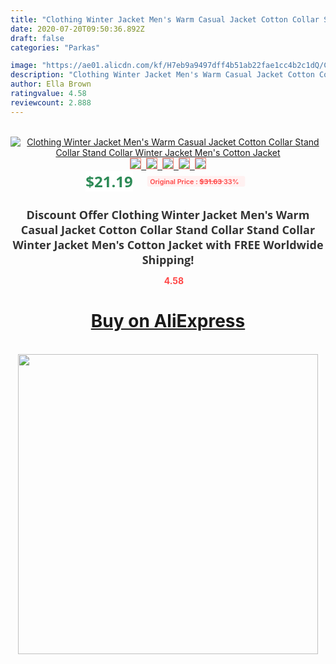```yaml
---
title: "Clothing Winter Jacket Men's Warm Casual Jacket Cotton Collar Stand Collar Stand Collar Winter Jacket Men's Cotton Jacket"
date: 2020-07-20T09:50:36.892Z
draft: false
categories: "Parkas"

image: "https://ae01.alicdn.com/kf/H7eb9a9497dff4b51ab22fae1cc4b2c1dQ/Clothing-Winter-Jacket-Men-s-Warm-Casual-Jacket-Cotton-Collar-Stand-Collar-Stand-Collar-Winter-Jacket.jpg"
description: "Clothing Winter Jacket Men's Warm Casual Jacket Cotton Collar Stand Collar Stand Collar Winter Jacket Men's Cotton Jacket"
author: Ella Brown
ratingvalue: 4.58
reviewcount: 2.888
---
```

<br>
<div style="text-align: center;">
<a href="https://s.click.aliexpress.com/e/_99mXHT" target="_blank" rel="nofollow noopener noreferrer"><img alt="Clothing Winter Jacket Men's Warm Casual Jacket Cotton Collar Stand Collar Stand Collar Winter Jacket Men's Cotton Jacket" class="magnifier-image" src="https://ae01.alicdn.com/kf/H7eb9a9497dff4b51ab22fae1cc4b2c1dQ/Clothing-Winter-Jacket-Men-s-Warm-Casual-Jacket-Cotton-Collar-Stand-Collar-Stand-Collar-Winter-Jacket.jpg_640x640.jpg">
<br>
<img style="border:1px solid salmon" src="https://ae01.alicdn.com/kf/H7eb9a9497dff4b51ab22fae1cc4b2c1dQ/Clothing-Winter-Jacket-Men-s-Warm-Casual-Jacket-Cotton-Collar-Stand-Collar-Stand-Collar-Winter-Jacket.jpg_120x120.jpg">&nbsp;&nbsp;<img style="border:1px solid salmon" src="https://ae01.alicdn.com/kf/Habab99f91f44481bba689a87e5ed3565I/Clothing-Winter-Jacket-Men-s-Warm-Casual-Jacket-Cotton-Collar-Stand-Collar-Stand-Collar-Winter-Jacket.jpg_120x120.jpg">&nbsp;&nbsp;<img style="border:1px solid salmon" src="https://ae01.alicdn.com/kf/H8d876bbda7174bf7aed8cad465639247H/Clothing-Winter-Jacket-Men-s-Warm-Casual-Jacket-Cotton-Collar-Stand-Collar-Stand-Collar-Winter-Jacket.jpg_120x120.jpg">&nbsp;&nbsp;<img style="border:1px solid salmon" src="https://ae01.alicdn.com/kf/Ha7a7f753f3764b83a4678a28f10764d4F/Clothing-Winter-Jacket-Men-s-Warm-Casual-Jacket-Cotton-Collar-Stand-Collar-Stand-Collar-Winter-Jacket.jpg_120x120.jpg">&nbsp;&nbsp;<img style="border:1px solid salmon" src="https://ae01.alicdn.com/kf/Hb833a55ada444cd484dd4743c274380aJ/Clothing-Winter-Jacket-Men-s-Warm-Casual-Jacket-Cotton-Collar-Stand-Collar-Stand-Collar-Winter-Jacket.jpg_120x120.jpg"></a></div><br0>
<div style="text-align: center;"><span style="background-color: white; border: 0px; box-sizing: border-box; color: seagreen; display: inline-block; font-family: &quot;open sans&quot; , &quot;arial&quot; , &quot;helvetica&quot; , sans-serif , &quot;heiti&quot;; font-size: 24px; font-stretch: inherit; font-weight: 700; line-height: inherit; margin: 0px 10px 0px 0px; padding: 0px; vertical-align: middle;">$21.19 </span>
<span style="background: rgb(255 , 241 , 241); border-radius: 3px; border: 0px; box-sizing: border-box; color: #ff4747; display: inline-block; font-family: inherit; font-size: 12px; font-stretch: inherit; font-style: inherit; font-variant: inherit; font-weight: 600; line-height: inherit; margin: 0px; padding: 2px 5px; transform: scale(0.9); vertical-align: middle;">Original Price : <b style="text-decoration: line-through;">$31.63 </b> 33%&nbsp;&nbsp;</span></div>
<h1 style="color: #333333; display: inline-block; font-family: &quot;open sans&quot; , &quot;arial&quot; , &quot;helvetica&quot; , sans-serif , &quot;heiti&quot;; font-size: 18px; font-stretch: inherit; font-weight: 700; text-align: center;">Discount Offer Clothing Winter Jacket Men's Warm Casual Jacket Cotton Collar Stand Collar Stand Collar Winter Jacket Men's Cotton Jacket with FREE Worldwide Shipping!</h1>
<div style="color: #ff4747; text-align: center;">
<img src="https://4.bp.blogspot.com/-M0ZcTcb-5uY/XleCXlxnR4I/AAAAAAAAAEc/OrjgMkXV1oMQFaCRZj5HQwOCBcu3w1FegCPcBGAYYCw/s1600/star.png" style="height: 15px;">&nbsp;<b>4.58</b></div>
<div class="button_cont" align="center"><a class="buynow_a" href="https://s.click.aliexpress.com/e/_99mXHT" target="_blank" rel="nofollow noopener noreferrer"><H1>Buy on AliExpress</H1></a></div><br>
<div class="separator" style="clear: both; text-align: center;">
<img src="https://lh3.googleusercontent.com/-pTy5HemUv9M/XlePHvY0dAI/AAAAAAAAAE4/0nX5iRUoIWY8eMW9Dpxeirr157OZliDIgCLcBGAsYHQ/s1600/badge.gif" width="480">
</div>
